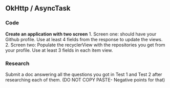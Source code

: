 ## OkHttp / AsyncTask ##

### Code ###
<b>Create an application with two screen</b>
 	1. Screen one: should have your Github profile. Use at least 4 fields from the response to update the views.
 	2. Screen two: Populate the recyclerView with the repositories you get from your profile. Use at least 3 fields in each item view.

### Research ###
Submit a doc answering all the questions you got in Test 1 and Test 2 after researching each of them. (DO NOT COPY PASTE- Negative points for that) 